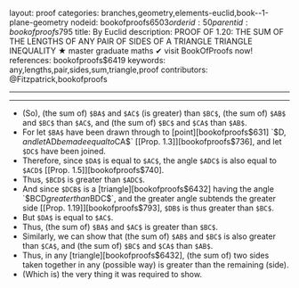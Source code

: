 layout: proof
categories: branches,geometry,elements-euclid,book--1-plane-geometry
nodeid: bookofproofs$6503
orderid: 50
parentid: bookofproofs$795
title: By Euclid
description: PROOF OF 1.20: THE SUM OF THE LENGTHS OF ANY PAIR OF SIDES OF A TRIANGLE TRIANGLE INEQUALITY &#9733; master graduate maths &#10004; visit BookOfProofs now!
references: bookofproofs$6419
keywords: any,lengths,pair,sides,sum,triangle,proof
contributors: @Fitzpatrick,bookofproofs

---


---



* (So), (the sum of) `$BA$` and `$AC$` (is greater) than `$BC$`, (the sum of) `$AB$` and `$BC$` than `$AC$`, and (the sum of) `$BC$` and `$CA$` than `$AB$`.
* For let `$BA$` have been drawn through to [point][bookofproofs$631] `$D$`, and let `$AD$` be made equal to `$CA$` [[Prop. 1.3]][bookofproofs$736], and let `$DC$` have been joined.
* Therefore, since `$DA$` is equal to `$AC$`, the angle `$ADC$` is also equal to `$ACD$` [[Prop. 1.5]][bookofproofs$740].
* Thus, `$BCD$` is greater than `$ADC$`.
* And since `$DCB$` is a [triangle][bookofproofs$6432] having the angle `$BCD$` greater than `$BDC$`, and the greater angle subtends the greater side [[Prop. 1.19]][bookofproofs$793], `$DB$` is thus greater than `$BC$`.
* But `$DA$` is equal to `$AC$`.
* Thus, (the sum of) `$BA$` and `$AC$` is greater than `$BC$`.
* Similarly, we can show that (the sum of) `$AB$` and `$BC$` is also greater than `$CA$`, and (the sum of) `$BC$` and `$CA$` than `$AB$`.
* Thus, in any [triangle][bookofproofs$6432], (the sum of) two sides taken together in any (possible way) is greater than the remaining (side).
* (Which is) the very thing it was required to show.

